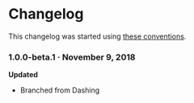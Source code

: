 # Changelog

This changelog was started using [these conventions](http://keepachangelog.com/).

### 1.0.0-beta.1 · November 9, 2018
**Updated**
* Branched from Dashing
